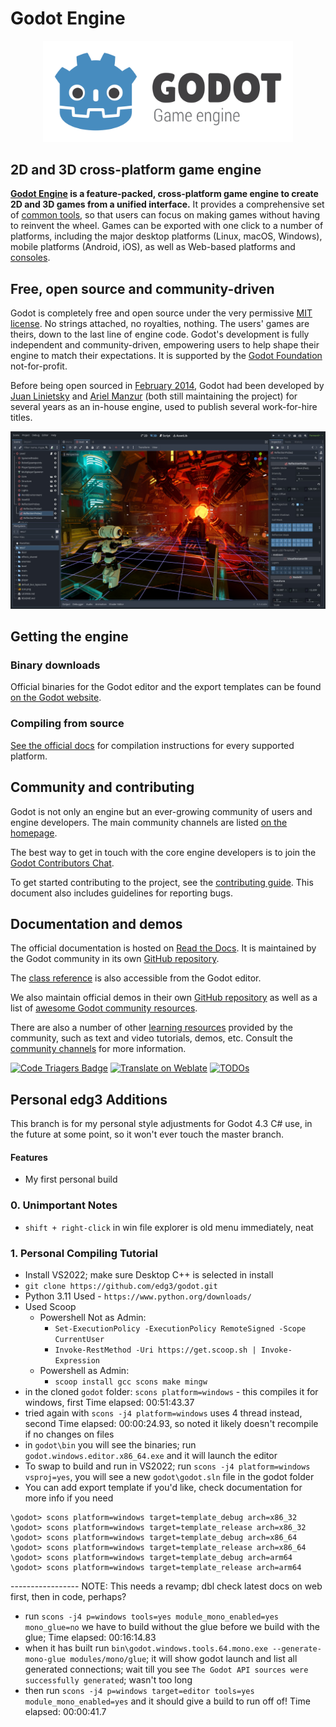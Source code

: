 # Godot Engine

<p align="center">
  <a href="https://godotengine.org">
    <img src="logo_outlined.svg" width="400" alt="Godot Engine logo">
  </a>
</p>

## 2D and 3D cross-platform game engine

**[Godot Engine](https://godotengine.org) is a feature-packed, cross-platform
game engine to create 2D and 3D games from a unified interface.** It provides a
comprehensive set of [common tools](https://godotengine.org/features), so that
users can focus on making games without having to reinvent the wheel. Games can
be exported with one click to a number of platforms, including the major desktop
platforms (Linux, macOS, Windows), mobile platforms (Android, iOS), as well as
Web-based platforms and [consoles](https://docs.godotengine.org/en/latest/tutorials/platform/consoles.html).

## Free, open source and community-driven

Godot is completely free and open source under the very permissive [MIT license](https://godotengine.org/license).
No strings attached, no royalties, nothing. The users' games are theirs, down
to the last line of engine code. Godot's development is fully independent and
community-driven, empowering users to help shape their engine to match their
expectations. It is supported by the [Godot Foundation](https://godot.foundation/)
not-for-profit.

Before being open sourced in [February 2014](https://github.com/godotengine/godot/commit/0b806ee0fc9097fa7bda7ac0109191c9c5e0a1ac),
Godot had been developed by [Juan Linietsky](https://github.com/reduz) and
[Ariel Manzur](https://github.com/punto-) (both still maintaining the project)
for several years as an in-house engine, used to publish several work-for-hire
titles.

![Screenshot of a 3D scene in the Godot Engine editor](https://raw.githubusercontent.com/godotengine/godot-design/master/screenshots/editor_tps_demo_1920x1080.jpg)

## Getting the engine

### Binary downloads

Official binaries for the Godot editor and the export templates can be found
[on the Godot website](https://godotengine.org/download).

### Compiling from source

[See the official docs](https://docs.godotengine.org/en/latest/contributing/development/compiling)
for compilation instructions for every supported platform.

## Community and contributing

Godot is not only an engine but an ever-growing community of users and engine
developers. The main community channels are listed [on the homepage](https://godotengine.org/community).

The best way to get in touch with the core engine developers is to join the
[Godot Contributors Chat](https://chat.godotengine.org).

To get started contributing to the project, see the [contributing guide](CONTRIBUTING.md).
This document also includes guidelines for reporting bugs.

## Documentation and demos

The official documentation is hosted on [Read the Docs](https://docs.godotengine.org).
It is maintained by the Godot community in its own [GitHub repository](https://github.com/godotengine/godot-docs).

The [class reference](https://docs.godotengine.org/en/latest/classes/)
is also accessible from the Godot editor.

We also maintain official demos in their own [GitHub repository](https://github.com/godotengine/godot-demo-projects)
as well as a list of [awesome Godot community resources](https://github.com/godotengine/awesome-godot).

There are also a number of other
[learning resources](https://docs.godotengine.org/en/latest/community/tutorials.html)
provided by the community, such as text and video tutorials, demos, etc.
Consult the [community channels](https://godotengine.org/community)
for more information.

[![Code Triagers Badge](https://www.codetriage.com/godotengine/godot/badges/users.svg)](https://www.codetriage.com/godotengine/godot)
[![Translate on Weblate](https://hosted.weblate.org/widgets/godot-engine/-/godot/svg-badge.svg)](https://hosted.weblate.org/engage/godot-engine/?utm_source=widget)
[![TODOs](https://badgen.net/https/api.tickgit.com/badgen/github.com/godotengine/godot)](https://www.tickgit.com/browse?repo=github.com/godotengine/godot)

## Personal edg3 Additions
This branch is for my personal style adjustments for Godot 4.3 C# use, in the future at some point, so it won't ever touch the master branch.

#### Features
- My first personal build

### 0. Unimportant Notes
- ```shift + right-click``` in win file explorer is old menu immediately, neat

### 1. Personal Compiling Tutorial
- Install VS2022; make sure Desktop C++ is selected in install
- ```git clone https://github.com/edg3/godot.git```
- Python 3.11 Used - ```https://www.python.org/downloads/```
- Used Scoop
    - Powershell Not as Admin:
        - ```Set-ExecutionPolicy -ExecutionPolicy RemoteSigned -Scope CurrentUser```
        - ```Invoke-RestMethod -Uri https://get.scoop.sh | Invoke-Expression```
    - Powershell as Admin:
        - ```scoop install gcc scons make mingw```
- in the cloned ```godot``` folder: ```scons platform=windows``` - this compiles it for windows, first Time elapsed: 00:51:43.37
- tried again with ```scons -j4 platform=windows``` uses 4 thread instead, second Time elapsed: 00:00:24.93, so noted it likely doesn't recompile if no changes on files
- in ```godot\bin``` you will see the binaries; run ```godot.windows.editor.x86_64.exe``` and it will launch the editor
- To swap to build and run in VS2022; run ```scons -j4 platform=windows vsproj=yes```, you will see a new ```godot\godot.sln``` file in the godot folder
- You can add export template if you'd like, check documentation for more info if you need

```
\godot> scons platform=windows target=template_debug arch=x86_32
\godot> scons platform=windows target=template_release arch=x86_32
\godot> scons platform=windows target=template_debug arch=x86_64
\godot> scons platform=windows target=template_release arch=x86_64
\godot> scons platform=windows target=template_debug arch=arm64
\godot> scons platform=windows target=template_release arch=arm64
```
----------------- NOTE: This needs a revamp; dbl check latest docs on web first, then in code, perhaps?
- run ```scons -j4 p=windows tools=yes module_mono_enabled=yes mono_glue=no``` we have to build without the glue before we build with the glue; Time elapsed: 00:16:14.83
- when it has built run ```bin\godot.windows.tools.64.mono.exe --generate-mono-glue modules/mono/glue```; it will show godot launch and list all generated connections; wait till you see ```The Godot API sources were successfully generated```; wasn't too long
- then run ```scons -j4 p=windows target=editor tools=yes module_mono_enabled=yes``` and it should give a build to run off of! Time elapsed: 00:00:41.7